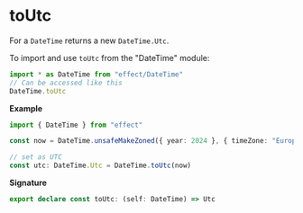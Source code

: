 # toUtc

For a `DateTime` returns a new `DateTime.Utc`.

To import and use `toUtc` from the "DateTime" module:

```ts
import * as DateTime from "effect/DateTime"
// Can be accessed like this
DateTime.toUtc
```

**Example**

```ts
import { DateTime } from "effect"

const now = DateTime.unsafeMakeZoned({ year: 2024 }, { timeZone: "Europe/London" })

// set as UTC
const utc: DateTime.Utc = DateTime.toUtc(now)
```

**Signature**

```ts
export declare const toUtc: (self: DateTime) => Utc
```
